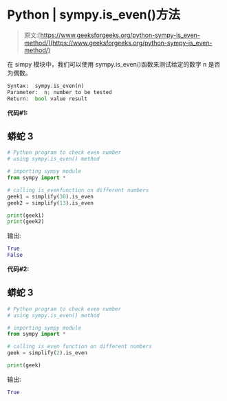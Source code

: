 # Python | sympy.is_even()方法

> 原文:[https://www.geeksforgeeks.org/python-sympy-is_even-method/](https://www.geeksforgeeks.org/python-sympy-is_even-method/)

在 simpy 模块中，我们可以使用 sympy.is_even()函数来测试给定的数字 n 是否为偶数。

```py
Syntax:  sympy.is_even(n)
Parameter:  n; number to be tested
Return:  bool value result 
```

**代码#1:**

## 蟒蛇 3

```py
# Python program to check even number
# using sympy.is_even() method

# importing sympy module
from sympy import *

# calling is_evenfunction on different numbers
geek1 = simplify(30).is_even
geek2 = simplify(13).is_even

print(geek1)
print(geek2)
```

输出:

```py
True
False
```

**代码#2:**

## 蟒蛇 3

```py
# Python program to check even number
# using sympy.is_even() method

# importing sympy module
from sympy import *

# calling is_even function on different numbers
geek = simplify(2).is_even

print(geek)
```

输出:

```py
True
```